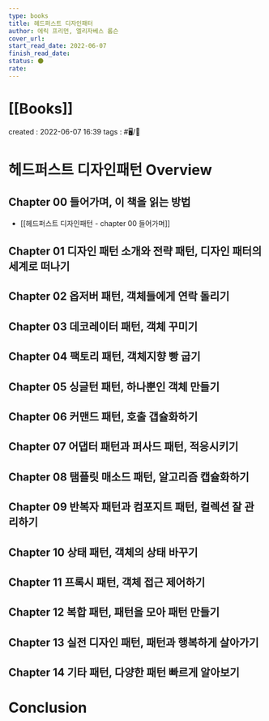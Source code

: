 ```yaml
---
type: books
title: 헤드퍼스트 디자인패터
author: 에릭 프리먼, 엘리자베스 롭슨
cover_url: 
start_read_date: 2022-06-07
finish_read_date: 
status: 🌑
rate: 
---
```


# [[Books]]
created : 2022-06-07 16:39
tags : #🖥️/📔 

# 헤드퍼스트 디자인패턴 Overview

## Chapter 00 들어가며, 이 책을 읽는 방법
- [[헤드퍼스트 디자인패턴 - chapter 00 들어가며]]

## Chapter 01 디자인 패턴 소개와 전략 패턴, 디자인 패터의 세계로 떠나기

## Chapter 02 옵저버 패턴, 객체들에게 연락 돌리기

## Chapter 03 데코레이터 패턴, 객체 꾸미기

## Chapter 04 팩토리 패턴, 객체지향 빵 굽기

## Chapter 05 싱글턴 패턴, 하나뿐인 객체 만들기

## Chapter 06 커맨드 패턴, 호출 갭슐화하기

## Chapter 07 어댑터 패턴과 퍼사드 패턴, 적응시키기

## Chapter 08 탬플릿 매소드 패턴, 알고리즘 캡슐화하기

## Chapter 09 반복자 패턴과 컴포지트 패턴, 컬렉션 잘 관리하기

## Chapter 10 상태 패턴, 객체의 상태 바꾸기

## Chapter 11 프록시 패턴, 객체 접근 제어하기

## Chapter 12 복합 패턴, 패턴을 모아 패턴 만들기

## Chapter 13 실전 디자인 패턴, 패턴과 행복하게 살아가기

## Chapter 14 기타 패턴, 다양한 패턴 빠르게 알아보기

# Conclusion
